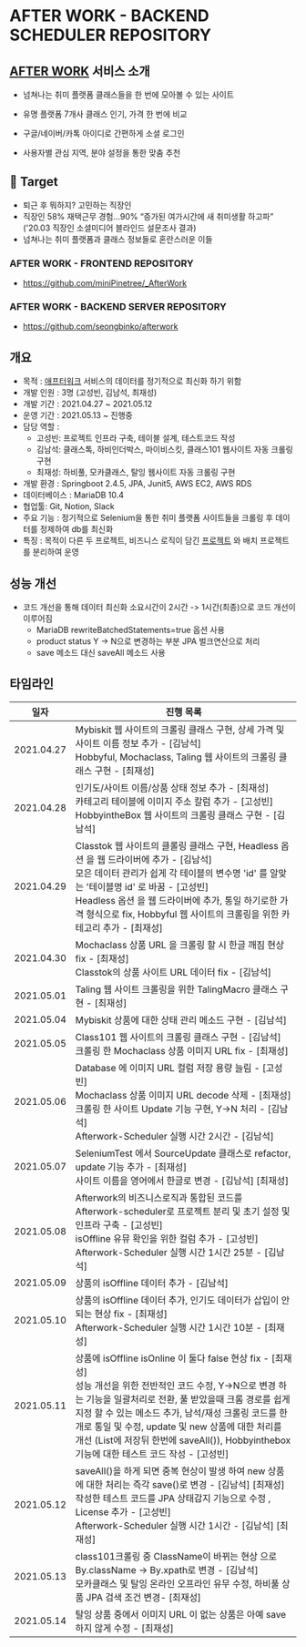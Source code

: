 # AFTER WORK - BACKEND SCHEDULER REPOSITORY

## [AFTER WORK](https://afterwork.co.kr/) 서비스 소개

- 넘쳐나는 취미 플랫폼 클래스들을 한 번에 모아볼 수 있는 사이트

- 유명 플랫폼 7개사 클래스 인기, 가격 한 번에 비교
- 구글/네이버/카톡 아이디로 간편하게 소셜 로그인
- 사용자별 관심 지역, 분야 설정을 통한 맞춤 추천

## 🎯 Target

- 퇴근 후 뭐하지? 고민하는 직장인
- 직장인 58% 재택근무 경험…90% “증가된 여가시간에 새 취미생활 하고파” <br/> ('20.03 직장인 소셜미디어 블라인드 설문조사 결과)
- 넘쳐나는 취미 플랫폼과 클래스 정보들로 혼란스러운 이들

### AFTER WORK - FRONTEND REPOSITORY

- https://github.com/miniPinetree/_AfterWork

### AFTER WORK - BACKEND SERVER REPOSITORY

- https://github.com/seongbinko/afterwork

## 개요

- 목적 : [애프터워크](https://afterwork.co.kr/) 서비스의 데이터를 정기적으로 최신화 하기 위함
- 개발 인원 : 3명 (고성빈, 김남석, 최재성)
- 개발 기간 : 2021.04.27 ~ 2021.05.12
- 운영 기간 : 2021.05.13 ~ 진행중  
- 담당 역할 : 
  - 고성빈: 프로젝트 인프라 구축, 테이블 설계, 테스트코드 작성
  - 김남석: 클래스톡, 하비인더박스, 마이비스킷, 클래스101 웹사이트 자동 크롤링 구현
  - 최재성: 하비풀, 모카클래스, 탈잉 웹사이트 자동 크롤링 구현
- 개발 환경 : Springboot 2.4.5, JPA, Junit5, AWS EC2, AWS RDS
- 데이터베이스 : MariaDB 10.4
- 협업툴: Git, Notion, Slack
- 주요 기능 : 정기적으로 Selenium을 통한 취미 플랫폼 사이트들을 크롤링 후 데이터를 정제하여 db를 최신화
- 특징 : 목적이 다른 두 프로젝트, 비즈니스 로직이 담긴 [프로젝트](https://github.com/seongbinko/afterwork) 와 배치 프로젝트를 분리하여 운영  

## 성능 개선

- 코드 개선을 통해 데이터 최신화 소요시간이 2시간 -> 1시간(최종)으로 코드 개선이 이루어짐
  - MariaDB rewriteBatchedStatements=true 옵션 사용
  - product status Y -> N으로 변경하는 부분 JPA 벌크연산으로 처리
  - save 메소드 대신 saveAll 메소드 사용

## 타임라인

| 일자       | 진행 목록                                                    |
| ---------- | ------------------------------------------------------------ |
| 2021.04.27 | Mybiskit 웹 사이트의 크롤링 클래스 구현, 상세 가격 및 사이트 이름 정보 추가 - [김남석] <br/> Hobbyful, Mochaclass, Taling 웹 사이트의 크롤링 클래스 구현 - [최재성] |
| 2021.04.28 | 인기도/사이트 이름/상품 상태 정보 추가 - [최재성] <br/> 카테고리 테이블에 이미지 주소 칼럼 추가 - [고성빈] <br/> HobbyintheBox 웹 사이트의 크롤링 클래스 구현 - [김남석] |
| 2021.04.29 | Classtok 웹 사이트의 클롤링 클래스 구현, Headless 옵션 을 웹 드라이버에 추가 - [김남석] <br/> 모은 데이터 관리가 쉽게 각 테이블의 변수명 'id' 를 알맞는 '테이블명 id' 로 바꿈 - [고성빈] <br/> Headless 옵션 을 웹 드라이버에 추가, 통일 하기로한 가격 형식으로 fix, Hobbyful 웹  사이트의 크롤링을 위한 카테고리 추가 - [최재성]|
| 2021.04.30 | Mochaclass 상품 URL 을 크롤링 할 시 한글 깨짐 현상 fix - [최재성] <br/> Classtok의 상품 사이트 URL 데이터 fix - [김남석]|
| 2021.05.01 | Taling 웹 사이트 크롤링을 위한 TalingMacro 클래스 구현 - [최재성] |
| 2021.05.04 | Mybiskit 상품에 대한 상태 관리 메소드 구현 - [김남석] |
| 2021.05.05 | Class101 웹 사이트의 크롤링 클래스 구현 - [김남석] <br/> 크롤링 한 Mochaclass 상품 이미지 URL fix - [최재성] |
| 2021.05.06 | Database 에 이미지 URL 컬럼 저장 용량 늘림 - [고성빈] <br/> Mochaclass 상품 이미지 URL decode 삭제 - [최재성] <br/> 크롤링 한 사이트 Update 기능 구현, Y->N 처리 - [김남석] <br/> Afterwork-Scheduler 실행  시간 2시간 - [김남석] |
| 2021.05.07 | SeleniumTest 에서 SourceUpdate 클래스로 refactor, update 기능 추가 - [최재성] <br/> 사이트 이름을 영어에서 한글로 변경 - [김남석] [최재성]|
| 2021.05.08 | Afterwork의 비즈니스로직과 통합된 코드를 Afterwork-scheduler로 프로젝트 분리 및 초기 설정 및 인프라 구축 - [고성빈]<br> isOffline 유뮤 확인을 위한 컬럼 추가 - [고성빈] <br/> Afterwork-Scheduler 실행  시간 1시간 25분 - [김남석] |
| 2021.05.09 | 상품의 isOffline 데이터 추가 - [김남석] |
| 2021.05.10 | 상품의 isOffline 데이터 추가, 인기도 데이터가 삽입이 안되는 현상 fix - [최재성] <br/> Afterwork-Scheduler 실행  시간 1시간 10분 - [최재성] |
| 2021.05.11 | 상품에 isOffline isOnline 이 둘다 false 현상 fix - [최재성] <br/> 성능 개선을 위한 전반적인 코드 수정, Y->N으로 변경 하는 기능을 일괄처리로 전환, 풀 받았을때 크롬 경로를 쉽게 지정 할 수 있는 메소드 추가, 남석/재성 크롤링 코드를 한개로 통일 및 수정, update 및 new 상품에 대한 처리를 개선 (List에 저장뒤 한번에 saveAll()), Hobbyinthebox 기능에 대한 테스트 코드 작성 - [고성빈] |
| 2021.05.12 | saveAll()을 하게 되면 중복 현상이 발생 하여 new 상품에 대한 처리는 즉각 save()로 변경 - [김남석] [최재성] <br/> 작성한 테스트 코드를 JPA 상태감지 기능으로 수정 , License 추가 - [고성빈] <br/> Afterwork-Scheduler 실행  시간 1시간 - [김남석] [최재성] |
| 2021.05.13 | class101크롤링 중 ClassName이 바뀌는 현상 으로 By.className -> By.xpath로 변경 - [김남석] <br/> 모카클래스 및 탈잉 온라인 오프라인 유무 수정, 하비풀 상품 JPA 검색 조건 변경- [최재성] |
| 2021.05.14 | 탈잉 상품 중에서 이미지 URL 이 없는 상품은 아예 save 하지 않게 수정 - [최재성] |
